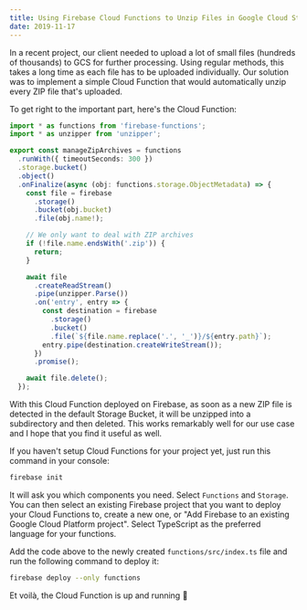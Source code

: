 ```yaml
---
title: Using Firebase Cloud Functions to Unzip Files in Google Cloud Storage
date: 2019-11-17
---
```


In a recent project, our client needed to upload a lot of small files (hundreds of
thousands) to GCS for further processing. Using regular methods, this takes a long
time as each file has to be uploaded individually. Our solution was to implement a
simple Cloud Function that would automatically unzip every ZIP file that's uploaded.

To get right to the important part, here's the Cloud Function:

```typescript
import * as functions from 'firebase-functions';
import * as unzipper from 'unzipper';

export const manageZipArchives = functions
  .runWith({ timeoutSeconds: 300 })
  .storage.bucket()
  .object()
  .onFinalize(async (obj: functions.storage.ObjectMetadata) => {
    const file = firebase
      .storage()
      .bucket(obj.bucket)
      .file(obj.name!);

    // We only want to deal with ZIP archives
    if (!file.name.endsWith('.zip')) {
      return;
    }

    await file
      .createReadStream()
      .pipe(unzipper.Parse())
      .on('entry', entry => {
        const destination = firebase
          .storage()
          .bucket()
          .file(`${file.name.replace('.', '_')}/${entry.path}`);
        entry.pipe(destination.createWriteStream());
      })
      .promise();

    await file.delete();
  });
```

With this Cloud Function deployed on Firebase, as soon as a new ZIP file is detected
in the default Storage Bucket, it will be unzipped into a subdirectory and then
deleted. This works remarkably well for our use case and I hope that you find it
useful as well.

If you haven't setup Cloud Functions for your project yet, just run this command in
your console:

```sh
firebase init
```

It will ask you which components you need. Select `Functions` and `Storage`. You can
then select an existing Firebase project that you want to deploy your Cloud Functions
to, create a new one, or "Add Firebase to an existing Google Cloud Platform project".
Select TypeScript as the preferred language for your functions.

Add the code above to the newly created `functions/src/index.ts` file and run the
following command to deploy it:

```sh
firebase deploy --only functions
```

Et voilà, the Cloud Function is up and running 🚀
